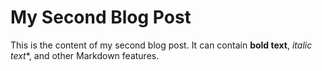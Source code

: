 # My Second Blog Post

This is the content of my second blog post. It can contain **bold text**, *italic text**, and other Markdown features.
